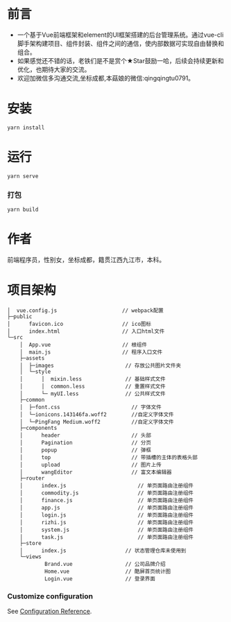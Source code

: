 # 前言
* 一个基于Vue前端框架和element的UI框架搭建的后台管理系统。通过vue-cli脚手架构建项目、组件封装、组件之间的通信，使内部数据可实现自由替换和组合。
* 如果感觉还不错的话，老铁们是不是赏个★Star鼓励一哈，后续会持续更新和优化，也期待大家的交流。
* 欢迎加微信多沟通交流,坐标成都,本菇娘的微信:qingqingtu0791。

# 安装
```
yarn install
```

# 运行
```
yarn serve
```

### 打包
```
yarn build
```

# 作者
前端程序员，性别女，坐标成都，籍贯江西九江市，本科。

# 项目架构
```
│  vue.config.js                     // webpack配置              
├─public
│      favicon.ico                   // ico图标
│      index.html                    // 入口html文件
└─src
    │  App.vue                       // 根组件
    │  main.js                       // 程序入口文件
    ├─assets
    │  ├─images                       // 存放公共图片文件夹      
    │  └─style
    │      │  mixin.less              // 基础样式文件
    │      │  common.less             // 重置样式文件
    │      └─ myUI.less               // 公共样式文件
    ├─common
    │  ├─font.css                       // 字体文件   
    │  └─ionicons.143146fa.woff2        //自定义字体文件
    │  └─PingFang Medium.woff2          //自定义字体文件
    ├─components
    │      header                       // 头部
    │      Pagination                   // 分页
    │      popup                        // 弹框
    │      top                          // 带插槽的主体的表格头部
    │      upload                       // 图片上传
    │      wangEditor                   // 富文本编辑器
    ├─router
    │      index.js                       // 单页面路由注册组件
    │      commodity.js                   // 单页面路由注册组件
    │      finance.js                     // 单页面路由注册组件
    │      app.js                         // 单页面路由注册组件
    │      login.js                       // 单页面路由注册组件
    │      rizhi.js                       // 单页面路由注册组件
    │      system.js                      // 单页面路由注册组件
    │      task.js                        // 单页面路由注册组件
    ├─store
    │      index.js                   // 状态管理仓库未使用到
    └─views
            Brand.vue                 // 公司品牌介绍
            Home.vue                  // 酷屏首页统计图
            Login.vue                 // 登录界面
```


### Customize configuration
See [Configuration Reference](https://cli.vuejs.org/config/).
